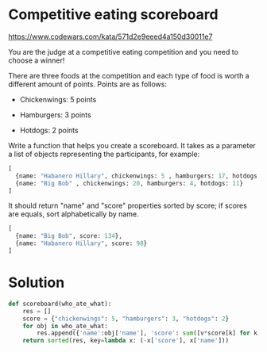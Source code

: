 # Competitive eating scoreboard

https://www.codewars.com/kata/571d2e9eeed4a150d30011e7

You are the judge at a competitive eating competition and you need to choose a winner!

There are three foods at the competition and each type of food is worth a different amount of points. Points are as
follows:

* Chickenwings: 5 points

* Hamburgers: 3 points

* Hotdogs: 2 points

Write a function that helps you create a scoreboard. It takes as a parameter a list of objects representing the
participants, for example:

```python
[
  {name: "Habanero Hillary", chickenwings: 5 , hamburgers: 17, hotdogs: 11},
  {name: "Big Bob" , chickenwings: 20, hamburgers: 4, hotdogs: 11}
]
```

It should return "name" and "score" properties sorted by score; if scores are equals, sort alphabetically by name.

```python
[
  {name: "Big Bob", score: 134},
  {name: "Habanero Hillary", score: 98}
]
```

# Solution

```python
def scoreboard(who_ate_what):
    res = []
    score = {"chickenwings": 5, "hamburgers": 3, "hotdogs": 2}
    for obj in who_ate_what:
        res.append({'name':obj['name'], 'score': sum([v*score[k] for k, v in obj.items() if score.get(k, False)])})
    return sorted(res, key=lambda x: (-x['score'], x['name']))
```